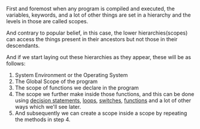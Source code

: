 First and foremost when any program is compiled and executed, the variables, keywords, and a lot of other things are set in a hierarchy and the levels in those are called scopes.

And contrary to popular belief, in this case, the lower hierarchies(scopes) can access the things present in their ancestors but not those in their descendants.

And if we start laying out these hierarchies as they appear, these will be as follows:
1. System Environment or the Operating System
2. The Global Scope of the program
3. The scope of functions we declare in the program
4. The scope we further make inside those functions, and this can be done using [decision statements](cf_if_else.md), [loops](cf_loops.md), [switches](cf_switch_case.md), [functions](cf_functions.md) and a lot of other ways which we'll see later.
5. And subsequently we can create a scope inside a scope by repeating the methods in step 4.